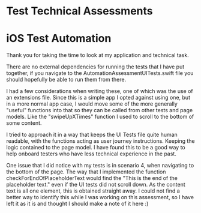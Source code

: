 # Test Technical Assessments
# iOS Test Automation

Thank you for taking the time to look at my application and technical task.

There are no external dependencies for running the tests that I have put together, if you navigate to the AutomationAssessmentUITests.swift file you should hopefully be able to run them from there.

I had a few considerations when writing these, one of which was the use of an extensions file. Since this is a simple app I opted against using one, but in a more normal app case, I would move some of the more generally "useful" functions into that so they can be called from other tests and page models. Like the "swipeUpXTimes" function I used to scroll to the bottom of some content.

I tried to approach it in a way that keeps the UI Tests file quite human readable, with the functions acting as user journey instructions. Keeping the logic contained to the page model. I have found this to be a good way to help onboard testers who have less technical experience in the past.

One issue that I did notice with my tests is in scenario 4, when navigating to the bottom of the page. The way that I implemented the function checkForEndOfPlaceholderText would find the "This is the end of the placeholder text." even if the UI tests did not scroll down. As the content text is all one element, this is obtained straight away. I could not find a better way to identify this while I was working on this assessment, so I have left it as it is and thought I should make a note of it here :)
